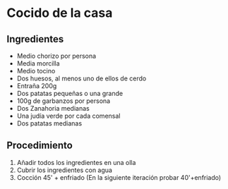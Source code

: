 # Cocido de la casa

## Ingredientes

- Medio chorizo por persona
- Media morcilla
- Medio tocino
- Dos huesos, al menos uno de ellos de cerdo
- Entraña 200g
- Dos patatas pequeñas o una grande
- 100g de garbanzos por persona
- Dos Zanahoria medianas 
- Una judía verde por cada comensal
- Dos patatas medianas

## Procedimiento

1. Añadir todos los ingredientes en una olla
1. Cubrir los ingredientes con agua
1. Cocción 45' + enfriado (En la siguiente iteración probar 40'+enfriado)
